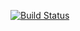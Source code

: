 [![Build Status](https://travis-ci.org/keniaalves/forum.svg?branch=master)](https://travis-ci.org/keniaalves/forum)


